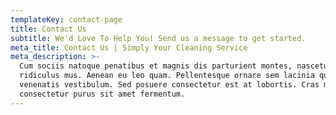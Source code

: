 ```yaml
---
templateKey: contact-page
title: Contact Us
subtitle: We'd Love To Help You! Send us a message to get started.
meta_title: Contact Us | Simply Your Cleaning Service
meta_description: >-
  Cum sociis natoque penatibus et magnis dis parturient montes, nascetur
  ridiculus mus. Aenean eu leo quam. Pellentesque ornare sem lacinia quam
  venenatis vestibulum. Sed posuere consectetur est at lobortis. Cras mattis
  consectetur purus sit amet fermentum.
---
```


